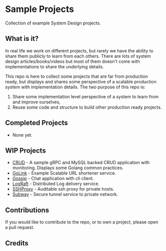 # Sample Projects
Collection of example System Design projects.

## What is it?
In real life we work on different projects, but rarely we have the ability to share them
publicly to learn from each others. There are lots of system design articles/books/videos
but most of them doesn't come with implementations to share the underlying details. 

This repo is here to collect some projects that are far from production ready, but displays
and shares some perspective of a scalable production system with implementation details. The
two purpose of this repo is:
  1. Share some implementation level perspective of a system to learn from and improve ourselves,
  2. Reuse some code and structure to build other production ready projects.

## Completed Projects
  - None yet.

## WIP Projects
  - [CRUD](crud/README.md) - A sample gRPC and MySQL backed CRUD application with monitoring.
Displays some Golang common practices.
  - [GoLink](golink/README.md) - Example Scalable URL shortener service.
  - [Gossip](gossip/README.md) - Chat application with cli client.
  - [LogRaft](lograft/README.md) - Distributed Log delivery service.
  - [SSHProxy](sshproxy/README.md) - Auditable ssh proxy for private hosts.
  - [Subway](subway/README.md) - Secure tunnel service to private network.

## Contributions
If you would like to contribute to the repo, or to own a project, please open a pull request.

## Credits
